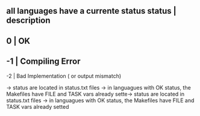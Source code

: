 all languages have a currente status
status | description
--------------------
0      | OK        
-------------------
-1     | Compiling Error
--------------------
-2     | Bad Implementation ( or output mismatch)

-> status are located in status.txt files
-> in languagues with OK status, the Makefiles have FILE and TASK vars already sette-> status are located in status.txt files
-> in languagues with OK status, the Makefiles have FILE and TASK vars already setted
